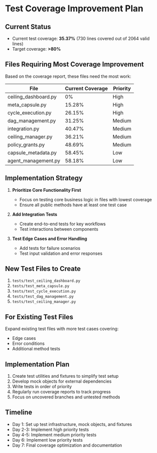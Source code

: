 # Test Coverage Improvement Plan

## Current Status
- Current test coverage: **35.37%** (730 lines covered out of 2064 valid lines)
- Target coverage: **>80%**

## Files Requiring Most Coverage Improvement

Based on the coverage report, these files need the most work:

| File | Current Coverage | Priority |
|------|-----------------|----------|
| ceiling_dashboard.py | 0% | High |
| meta_capsule.py | 15.28% | High |
| cycle_execution.py | 26.15% | High |
| dag_management.py | 31.25% | Medium |
| integration.py | 40.47% | Medium |
| ceiling_manager.py | 36.21% | Medium |
| policy_grants.py | 48.69% | Medium |
| capsule_metadata.py | 58.45% | Low |
| agent_management.py | 58.18% | Low |

## Implementation Strategy

1. **Prioritize Core Functionality First**
   - Focus on testing core business logic in files with lowest coverage
   - Ensure all public methods have at least one test case

2. **Add Integration Tests**
   - Create end-to-end tests for key workflows
   - Test interactions between components

3. **Test Edge Cases and Error Handling**
   - Add tests for failure scenarios
   - Test input validation and error responses

## New Test Files to Create

1. `tests/test_ceiling_dashboard.py`
2. `tests/test_meta_capsule.py`
3. `tests/test_cycle_execution.py`
4. `tests/test_dag_management.py`
5. `tests/test_ceiling_manager.py`

## For Existing Test Files

Expand existing test files with more test cases covering:
- Edge cases
- Error conditions
- Additional method tests

## Implementation Plan

1. Create test utilities and fixtures to simplify test setup
2. Develop mock objects for external dependencies
3. Write tests in order of priority
4. Regularly run coverage reports to track progress
5. Focus on uncovered branches and untested methods

## Timeline

- Day 1: Set up test infrastructure, mock objects, and fixtures
- Day 2-3: Implement high priority tests
- Day 4-5: Implement medium priority tests
- Day 6: Implement low priority tests
- Day 7: Final coverage optimization and documentation
